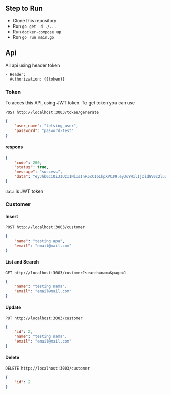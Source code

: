## Step to Run
- Clone this repository
- Run `go get -d ./...`
- Run `docker-compose up`
- Run `go run main.go`

## Api
All api using header token
```
- Header:
  Authorization: {{token}}
```
### Token
To acces this API, using JWT token. To get token you can use
```
POST http://localhost:3003/token/generate
```

```json
{
    "user_name": "tetsing_user",
    "password": "pasword-test"
}
```

#### respons
```json
{
    "code": 200,
    "status": true,
    "message": "success",
    "data": "eyJhbGciOiJIUzI1NiIsInR5cCI6IkpXVCJ9.eyJuYW1lIjoidGV0c2luZ191c2VyIiwiaWQiOjMsImV4cCI6MTY4NDA3Njc3NH0.kR0gSfBWYF0cuaXIysqiymiyQx9jodO3H5eHuXIRL5w"
}
```

`data` is JWT token

### Customer 
#### Insert
```
POST http://localhost:3003/customer
```

```json
{
    "name": "testing apa",
    "email": "email@mail.com"
}
```

#### List and Search
```
GET http://localhost:3003/customer?search=nama&page=1
```

```json
{
    "name": "testing nama",
    "email": "email@mail.com"
}
```

#### Update
```
PUT http://localhost:3003/customer
```

```json
{
    "id": 2,
    "name": "testing nama",
    "email": "email@mail.com"
}
```

#### Delete
```
DELETE http://localhost:3003/customer
```

```json
{
    "id": 2
}
```


